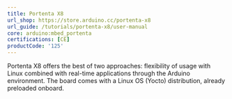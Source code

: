 ```yaml
---
title: Portenta X8
url_shop: https://store.arduino.cc/portenta-x8
url_guide: /tutorials/portenta-x8/user-manual
core: arduino:mbed_portenta
certifications: [CE]
productCode: '125'
---
```


Portenta X8 offers the best of two approaches: flexibility of usage with Linux combined with real-time applications through the Arduino environment. The board comes with a Linux OS (Yocto) distribution, already preloaded onboard. 